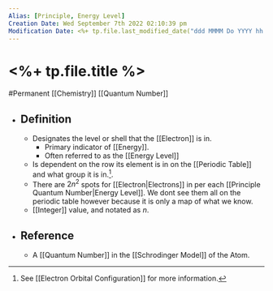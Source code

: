 ```yaml
---
Alias: [Principle, Energy Level]
Creation Date: Wed September 7th 2022 02:10:39 pm 
Modification Date: <%+ tp.file.last_modified_date("ddd MMMM Do YYYY hh:mm:ss a") %>
---
```

# <%+ tp.file.title %>
#Permanent [[Chemistry]] [[Quantum Number]]

- ## Definition
	- Designates the level or shell that the [[Electron]] is in.
		- Primary indicator of [[Energy]].
		- Often referred to as the [[Energy Level]]
	- Is dependent on the row its element is in on the [[Periodic Table]] and what group it is in.[^1]. 
	- There are $2n^2$ spots for [[Electron|Electrons]] in per each [[Principle Quantum Number|Energy Level]]. We dont see them all on the periodic table however because it is only a map of what we know.
	- [[Integer]] value, and notated as $n$.
- ## Reference
	- A [[Quantum Number]] in the [[Schrodinger Model]] of the Atom.

[^1]: See [[Electron Orbital Configuration]] for more information.